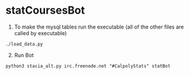 # statCoursesBot
1. To make the mysql tables run the executable (all of the other files are called by executable)
```
./load_data.py
```


2. Run Bot
```
python3 stacia_alt.py irc.freenode.net "#CalpolyStats" statBot
```
